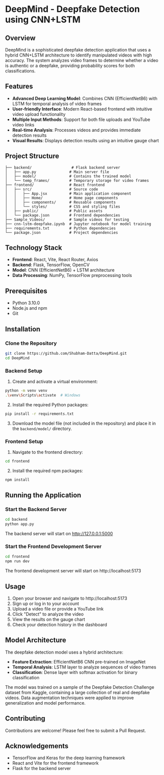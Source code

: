 # DeepMind - Deepfake Detection using CNN+LSTM

## Overview
DeepMind is a sophisticated deepfake detection application that uses a hybrid CNN+LSTM architecture to identify manipulated videos with high accuracy. The system analyzes video frames to determine whether a video is authentic or a deepfake, providing probability scores for both classifications.

## Features
- **Advanced Deep Learning Model**: Combines CNN (EfficientNetB6) with LSTM for temporal analysis of video frames
- **User-friendly Interface**: Modern React-based frontend with intuitive video upload functionality
- **Multiple Input Methods**: Support for both file uploads and YouTube video links
- **Real-time Analysis**: Processes videos and provides immediate detection results
- **Visual Results**: Displays detection results using an intuitive gauge chart

## Project Structure
```
├── backend/                  # Flask backend server
│   ├── app.py               # Main server file
│   ├── model/               # Contains the trained model
│   └── temp_frames/         # Temporary storage for video frames
├── frontend/                # React frontend
│   ├── src/                 # Source code
│   │   ├── App.jsx          # Main application component
│   │   ├── Home/            # Home page components
│   │   ├── components/      # Reusable components
│   │   └── styles/          # CSS and styling files
│   ├── public/              # Public assets
│   └── package.json         # Frontend dependencies
├── Sample_Videos/           # Sample videos for testing
├── cnn-lstm-deepfake.ipynb  # Jupyter notebook for model training
├── requirements.txt         # Python dependencies
└── package.json             # Project dependencies
```

## Technology Stack
- **Frontend**: React, Vite, React Router, Axios
- **Backend**: Flask, TensorFlow, OpenCV
- **Model**: CNN (EfficientNetB6) + LSTM architecture
- **Data Processing**: NumPy, TensorFlow preprocessing tools

## Prerequisites
- Python 3.10.0
- Node.js and npm
- Git

## Installation

### Clone the Repository
```bash
git clone https://github.com/Shubham-Datta/DeepMind.git
cd DeepMind
```

### Backend Setup
1. Create and activate a virtual environment:
```bash
python -m venv venv
.\venv\Scripts\activate  # Windows
```

2. Install the required Python packages:
```bash
pip install -r requirements.txt
```

3. Download the model file (not included in the repository) and place it in the `backend/model/` directory.

### Frontend Setup
1. Navigate to the frontend directory:
```bash
cd frontend
```

2. Install the required npm packages:
```bash
npm install
```

## Running the Application

### Start the Backend Server
```bash
cd backend
python app.py
```
The backend server will start on http://127.0.0.1:5000

### Start the Frontend Development Server
```bash
cd frontend
npm run dev
```
The frontend development server will start on http://localhost:5173

## Usage
1. Open your browser and navigate to http://localhost:5173
2. Sign up or log in to your account
3. Upload a video file or provide a YouTube link
4. Click "Detect" to analyze the video
5. View the results on the gauge chart
6. Check your detection history in the dashboard

## Model Architecture
The deepfake detection model uses a hybrid architecture:
- **Feature Extraction**: EfficientNetB6 CNN pre-trained on ImageNet
- **Temporal Analysis**: LSTM layer to analyze sequences of video frames
- **Classification**: Dense layer with softmax activation for binary classification

The model was trained on a sample of the Deepfake Detection Challenge dataset from Kaggle, containing a large collection of real and deepfake videos. Data augmentation techniques were applied to improve generalization and model performance.

## Contributing
Contributions are welcome! Please feel free to submit a Pull Request.

## Acknowledgements
- TensorFlow and Keras for the deep learning framework
- React and Vite for the frontend framework
- Flask for the backend server
